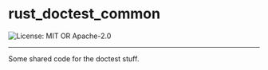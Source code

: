 <!-- dprint-ignore-file -->
<!-- sync-readme title [[ -->
# rust_doctest_common
<!-- sync-readme ]] -->

<!-- sync-readme badge [[ -->
![License: MIT OR Apache-2.0](https://img.shields.io/badge/license-MIT%20OR%20Apache--2.0-purple.svg?style=flat-square)
<!-- sync-readme ]] -->

---

<!-- sync-readme rustdoc [[ -->
Some shared code for the doctest stuff.
<!-- sync-readme ]] -->

